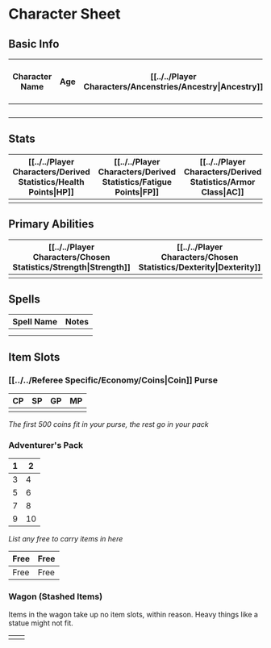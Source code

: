 # Character Sheet

## Basic Info

| Character Name | Age | [[../../Player Characters/Ancenstries/Ancestry\|Ancestry]] | [[../../Player Characters/Backgrounds\|Background]] | [[../../Player Characters/Derived Statistics/Level\|Level]] | [[../../Player Characters/Derived Statistics/Experience Points\|XP]] | [[../../Magic/Spells/Patrons/Patron\|Patron]] |
| -------------- | --- | ------------------------------------------------------------- | ------------------------------------------------------ | ---------------------------------------------------------------- | --------------------------------------------------------------------------- | ---------------------------------------------- |
|                |     |                                                               |                                                        |                                                                  |                                                                             | WIP                                            |
## Stats

| [[../../Player Characters/Derived Statistics/Health Points\|HP]] | [[../../Player Characters/Derived Statistics/Fatigue Points\|FP]] | [[../../Player Characters/Derived Statistics/Armor Class\|AC]] | [[../../Game Procedures/Movement\|Movement]] Speed | [[../../Items/Equipment/Armor\|Armor]] (Damage Reduction) |
| ---------------------------------------------------------------- | ----------------------------------------------------------------- | -------------------------------------------------------------- | -------------------------------------------------- | --------------------------------------------------------- |
|                                                                  |                                                                   |                                                                |                                                    |                                                           |
## Primary Abilities

| [[../../Player Characters/Chosen Statistics/Strength\|Strength]] | [[../../Player Characters/Chosen Statistics/Dexterity\|Dexterity]] | [[../../Player Characters/Chosen Statistics/Constitution\|Constitution]] | [[../../Player Characters/Chosen Statistics/Intelligence\|Intelligence]] | [[../../Player Characters/Chosen Statistics/Wisdom\|Wisdom]]<br> | [[../../Player Characters/Chosen Statistics/Charisma\|Charisma]]<br> |
| ---------------------------------------------------------------- | ------------------------------------------------------------------ | ------------------------------------------------------------------------ | ------------------------------------------------------------------------ | ---------------------------------------------------------------- | -------------------------------------------------------------------- |
|                                                                  |                                                                    |                                                                          |                                                                          |                                                                  |                                                                      |
## Spells

| Spell Name | Notes |
| ---------- | ----- |
|            |       |
|            |       |

## Item Slots
### [[../../Referee Specific/Economy/Coins\|Coin]] Purse

| CP  | SP  | GP  | MP  |
| --- | --- | --- | --- |
|     |     |     |     |
*The first 500 coins fit in your purse, the rest go in your pack*
### Adventurer's Pack

| 1   | 2   |
| --- | --- |
| 3   | 4   |
| 5   | 6   |
| 7   | 8   |
| 9   | 10  |
*List any free to carry items in here*

| Free | Free |
| ---- | ---- |
| Free | Free |
### Wagon (Stashed Items)
Items in the wagon take up no item slots, within reason. Heavy things like a statue might not fit.

|     |     |
| --- | --- |
|     |     |
